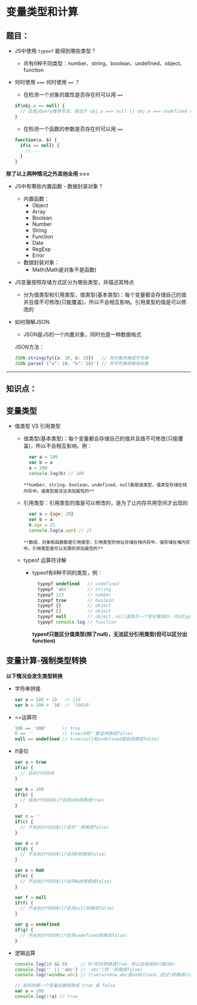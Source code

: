 # 变量类型和计算

## 题目：

- JS中使用 `typeof` 能得到哪些类型？
  - 共有6种不同类型：number、string、boolean、undefined、object、function

- 何时使用 `===` 何时使用 `==` ？
  - 在检测一个对象的属性是否存在时可以用 `==`

  ``` javascript
  if(obj.a == null) {
    // 这是jQuery推荐写法，相当于 obj.a === null || obj.a === undefined 的简写。
  }
  ```
  - 在检测一个函数的参数是否存在时可以用 `==`

  ``` javascript
  function(a, b) {
    if(a == null) {
      // ...
    }
  }
  ```

**除了以上两种情况之外其他全用 ===**

- JS中有哪些内置函数 - 数据封装对象？
  - 内置函数：
    - Object
    - Array
    - Boolean
    - Number
    - String
    - Function
    - Date
    - RegExp
    - Error
  - 数据封装对象：
    - Math(Math是对象不是函数)

- JS变量按照存储方式区分为哪些类型，并描述其特点
  - 分为值类型和引用类型，值类型(基本类型)：每个变量都会存储自己的值并且值不可修改(只能覆盖)，所以不会相互影响。引用类型的值是可以修改的

- 如何理解JSON
  - JSON是JS的一个内置对象，同时也是一种数据格式

   JSON方法：

   ``` javascript
  JSON.stringify({a: 10, b: 20})   // 将对象转换成字符串
  JSON.parse('{"a": 10, "b": 20}') // 将字符串转换成对象
   ```

---

## 知识点：

## 变量类型

- 值类型 VS 引用类型
  - 值类型(基本类型)：每个变量都会存储自己的值并且值不可修改(只能覆盖)，所以不会相互影响。例：

      ``` javascript
        var a = 100
        var b = a
        a = 200
        console.log(b) // 100
      ```
        **number、string、boolean、undefined、null都是值类型，值类型存储在栈内存中。值类型是没法添加属性的**

  - 引用类型：引用类型的值是可以修改的，是为了让内存共用空间才出现的

      ``` javascript
        var a = {age: 20}
        var b = a
        b.age = 21
        console.log(a.age) // 21
      ```
        **数组、对象和函数都是引用类型，引用类型的地址存储在栈内存中，值存储在堆内存中。引用类型是可以无限的添加属性的**

  - typeof 运算符详解
    - typeof有6种不同的类型，例：
      ``` javascript
        typepf undefined   // undefined
        typepf 'abc'       // string
        typepf 123         // number
        typepf true        // boolean
        typepf {}          // object
        typepf []          // object
        typepf null        // object，null值表示一个空对象指针，所以typeof操作符检测null值会返回'object'
        typepf console.log // function
      ```
      **typeof只能区分值类型(除了null)，无法区分引用类型(但可以区分出function)**

## 变量计算-强制类型转换

**以下情况会发生类型转换**

- 字符串拼接

   ``` javascript
   var a = 100 + 10   // 110
   var b = 100 + '10' // '10010'
   ```

- ==运算符

  ``` javascript
  100 == '100'      // true
  0 == ''           // true(0和''都会转换成false)
  null == undefined // true(null和undefined都会转换成false)
  ```

- if语句

   ``` javascript
   var a = true
   if(a) {
     // 会执行代码块
   }

   var b = 100
   if(b) {
     // 会执行代码块(if会将100转换成true)
   }

   var c = ''
   if(c) {
     // 不会执行代码块(if会将''转换成false)
   }

   var d = 0
   if(d) {
     // 不会执行代码块(if会将0转换成false)
   }

   var e = NaN
   if(e) {
     // 不会执行代码块(if会将NaN转换成false)
   }

   var f = null
   if(f) {
     // 不会执行代码块(if会将null转换成false)
   }

   var g = undefined
   if(g) {
     // 不会执行代码块(if会将undefined转换成false)
   }
   ```

- 逻辑运算

   ``` javascript
   console.log(10 && 0)     // 0(将10转换成true，所以会继续执行输出0)
   console.log('' || 'abc') // 'abc'(将''转换成false)
   console.log(!window.abc) // true(window.abc是undefined，经过!转换成true)
   ```

  ``` javascript
  // 如何判断一个变量会被转换成 true 或 false
  var a = 100
  console.log(!!a) // true
  ```